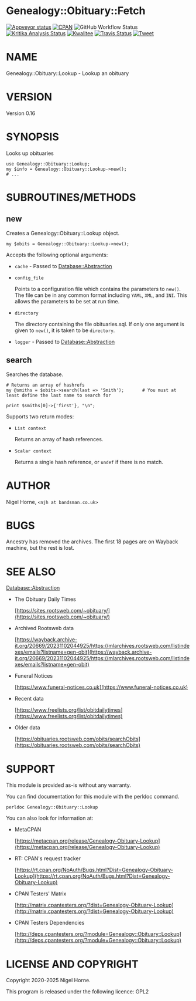 Genealogy::Obituary::Fetch
==========================

[![Appveyor status](https://ci.appveyor.com/api/projects/status/w2kcdehjtofvt55t?svg=true)](https://ci.appveyor.com/project/nigelhorne/genealogy-obituarydailytimes)
[![CPAN](https://img.shields.io/cpan/v/Genealogy-ObituaryDailyTimes.svg)](http://search.cpan.org/~nhorne/Genealogy-ObituaryDailyTimes/)
![GitHub Workflow Status](https://img.shields.io/github/actions/workflow/status/nigelhorne/genealogy-obituarydailytimes/test.yml?branch=master)
[![Kritika Analysis Status](https://kritika.io/users/nigelhorne/repos/7086407966497872/heads/master/status.svg)](https://kritika.io/users/nigelhorne/repos/7086407966497872/heads/master/)
[![Kwalitee](https://cpants.cpanauthors.org/dist/Genealogy-ObituaryDailyTimes.png)](http://cpants.cpanauthors.org/dist/Genealogy-ObituaryDailyTimes)
[![Travis Status](https://www.travis-ci.com/nigelhorne/Genealogy-ObituaryDailyTimes.svg?branch=master)](https://www.travis-ci.com/nigelhorne/Genealogy-ObituaryDailyTimes)
[![Tweet](https://img.shields.io/twitter/url/http/shields.io.svg?style=social)](https://twitter.com/intent/tweet?text=Look+up+an+obituary+#perl+#gedcom+#genealogy&url=https://github.com/nigelhorne/Genealogy-ObituaryDailyTimes&via=nigelhorne)

# NAME

Genealogy::Obituary::Lookup - Lookup an obituary

# VERSION

Version 0.16

# SYNOPSIS

Looks up obituaries

    use Genealogy::Obituary::Lookup;
    my $info = Genealogy::Obituary::Lookup->new();
    # ...

# SUBROUTINES/METHODS

## new

Creates a Genealogy::Obituary::Lookup object.

    my $obits = Genealogy::Obituary::Lookup->new();

Accepts the following optional arguments:

- `cache` - Passed to [Database::Abstraction](https://metacpan.org/pod/Database%3A%3AAbstraction)
- `config_file`

    Points to a configuration file which contains the parameters to `new()`.
    The file can be in any common format including `YAML`, `XML`, and `INI`.
    This allows the parameters to be set at run time.

- `directory`

    The directory containing the file obituaries.sql.
    If only one argument is given to `new()`, it is taken to be `directory`.

- `logger` - Passed to [Database::Abstraction](https://metacpan.org/pod/Database%3A%3AAbstraction)

## search

Searches the database.

    # Returns an array of hashrefs
    my @smiths = $obits->search(last => 'Smith');       # You must at least define the last name to search for

    print $smiths[0]->{'first'}, "\n";

Supports two return modes:

- `List context`

    Returns an array of hash references.

- `Scalar context`

    Returns a single hash reference,
    or `undef` if there is no match.

# AUTHOR

Nigel Horne, `<njh at bandsman.co.uk>`

# BUGS

Ancestry has removed the archives.
The first 18 pages are on Wayback machine, but the rest is lost.

# SEE ALSO

[Database::Abstraction](https://metacpan.org/pod/Database%3A%3AAbstraction)

- The Obituary Daily Times

    [https://sites.rootsweb.com/~obituary/](https://sites.rootsweb.com/~obituary/)

- Archived Rootsweb data

    [https://wayback.archive-it.org/20669/20231102044925/https://mlarchives.rootsweb.com/listindexes/emails?listname=gen-obit](https://wayback.archive-it.org/20669/20231102044925/https://mlarchives.rootsweb.com/listindexes/emails?listname=gen-obit)

- Funeral Notices

    [https://www.funeral-notices.co.uk](https://www.funeral-notices.co.uk)

- Recent data

    [https://www.freelists.org/list/obitdailytimes](https://www.freelists.org/list/obitdailytimes)

- Older data

    [https://obituaries.rootsweb.com/obits/searchObits](https://obituaries.rootsweb.com/obits/searchObits)

# SUPPORT

This module is provided as-is without any warranty.

You can find documentation for this module with the perldoc command.

    perldoc Genealogy::Obituary::Lookup

You can also look for information at:

- MetaCPAN

    [https://metacpan.org/release/Genealogy-Obituary-Lookup](https://metacpan.org/release/Genealogy-Obituary-Lookup)

- RT: CPAN's request tracker

    [https://rt.cpan.org/NoAuth/Bugs.html?Dist=Genealogy-Obituary-Lookup](https://rt.cpan.org/NoAuth/Bugs.html?Dist=Genealogy-Obituary-Lookup)

- CPAN Testers' Matrix

    [http://matrix.cpantesters.org/?dist=Genealogy-Obituary-Lookup](http://matrix.cpantesters.org/?dist=Genealogy-Obituary-Lookup)

- CPAN Testers Dependencies

    [http://deps.cpantesters.org/?module=Genealogy::Obituary::Lookup](http://deps.cpantesters.org/?module=Genealogy::Obituary::Lookup)

# LICENSE AND COPYRIGHT

Copyright 2020-2025 Nigel Horne.

This program is released under the following licence: GPL2
